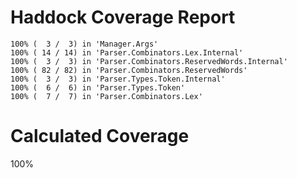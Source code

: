 # Haddock Coverage Report
```
100% (  3 /  3) in 'Manager.Args'
100% ( 14 / 14) in 'Parser.Combinators.Lex.Internal'
100% (  3 /  3) in 'Parser.Combinators.ReservedWords.Internal'
100% ( 82 / 82) in 'Parser.Combinators.ReservedWords'
100% (  3 /  3) in 'Parser.Types.Token.Internal'
100% (  6 /  6) in 'Parser.Types.Token'
100% (  7 /  7) in 'Parser.Combinators.Lex'
```

# Calculated Coverage
100%
